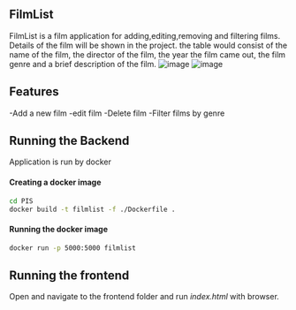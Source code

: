 ## FilmList
FilmList is a film application for adding,editing,removing and filtering films.
Details of the film will be shown in the project. the table would consist of the name of the film, the director of the film, the year the film came out, the film genre and a brief description of the film.
![image](https://github.com/AntonioMance/FilmList/assets/115353257/59b60bbc-7927-4750-b226-27166aa70416)
![image](https://github.com/AntonioMance/FilmList/assets/115353257/6ab8f038-013f-47b5-9681-7129cf327f70)

## Features
-Add a new film
-edit film
-Delete film
-Filter films by genre
## Running the Backend
Application is run by docker

#### Creating a docker image
```sh
cd PIS
docker build -t filmlist -f ./Dockerfile .
```

#### Running the docker image
```sh
docker run -p 5000:5000 filmlist
```

## Running the frontend
Open and navigate to the frontend folder and run *index.html* with browser.
